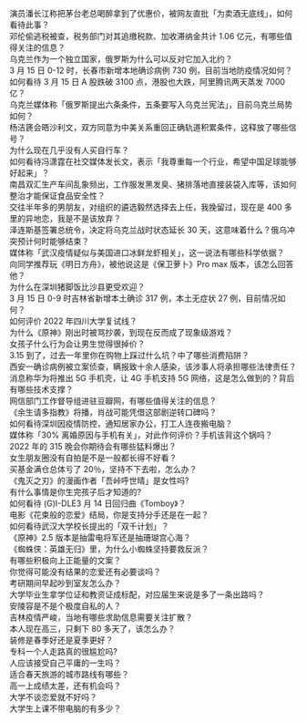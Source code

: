 演员潘长江称把茅台老总喝醉拿到了优惠价，被网友直批「为卖酒无底线」，如何看待此事？  
邓伦偷逃税被查，税务部门对其追缴税款、加收滞纳金共计 1.06 亿元，有哪些值得关注的信息？  
乌克兰作为一个独立国家，俄罗斯为什么可以反对它加入北约？  
3 月 15 日 0-12 时，长春市新增本地确诊病例 730 例，目前当地防疫情况如何？  
如何看待 3 月 15 日 A 股跌破 3100 点，港股也大跌，阿里腾讯两天蒸发 7000 亿？  
乌克兰媒体称「俄罗斯提出六条条件，五条要写入乌克兰宪法」，目前乌克兰局势如何？  
杨洁篪会晤沙利文，双方同意为中美关系重回正确轨道积累条件，这释放了哪些信号？  
为什么现在几乎没有人买自行车？  
如何看待冯潇霆在社交媒体发长文，表示「我尊重每一个行业，希望中国足球能够好起来」？  
南昌双汇生产车间乱象频出，工作服发黑发臭、猪排落地直接装袋入库等，该如何整治才能保证食品安全性？  
交往半年多的男朋友，对组织的遴选毅然选择去上任，我挽留过，现在是 400 多里的异地恋，我是不是该放弃？  
泽连斯基签署总统令，决定将乌克兰战时状态延长 30 天，这意味着什么？俄乌冲突预计何时能够结束？  
媒体称「武汉疫情疑似与美国进口冰鲜龙虾相关」，这一说法有哪些科学依据？  
向同学推荐玩《明日方舟》，被他说这是《保卫萝卜》Pro max 版本，该怎么回答他？  
为什么在深圳猪脚饭比沙县更受欢迎？  
3 月 15 日 0-9 时吉林省新增本土确诊 317 例，本土无症状 27 例，目前情况如何？  
如何评价 2022 年四川大学复试线？  
为什么《原神》刚出时被骂抄袭，到现在反而成了现象级游戏？  
女孩子什么行为会让男生觉得很掉价？  
3.15 到了，过去一年里你在购物上踩过什么坑？中了哪些消费陷阱？  
西安一确诊病例被立案侦查，瞒报致十余人感染，该涉事人将承担哪些法律责任？  
消息称华为将推出 5G 手机壳，让 4G 手机支持 5G 网络，这是怎么做到的？背后有哪些技术支撑？  
网信部门工作督导组进驻豆瓣网，有哪些值得关注的信息？  
《余生请多指教》将播，肖战可能凭借这部剧逆转口碑吗？  
如何看待深圳因疫情防控，通知居家办公，打工人连夜搬电脑？  
媒体称「30% 离婚原因与手机有关」，对此作何评价？手机该背这个锅吗？  
2022 年的 315 晚会你期待会有哪些猛料爆出？  
女生朋友圈没有自拍是不是一般都长得不好看？  
买基金满仓总体亏了 20％，坚持不下去啦，怎么办？  
《鬼灭之刃》的漫画作者「吾峠呼世晴」是女性吗?  
有什么事情是你生完孩子后才知道的?  
如何看待 (G)I-DLE3 月 14 日回归曲《Tomboy》？  
电影《花束般的恋爱》结局，你是支持分手还是在一起？  
如何看待武汉大学校长提出的「双千计划」？  
《原神》2.5 版本是抽雷电将军还是抽珊瑚宫心海？  
《蜘蛛侠：英雄无归》里，为什么小蜘蛛坚持要救反派？  
有哪些积极向上正能量的文案？  
你觉得可能没有结果的恋爱还有必要谈吗？  
考研期间早起吵到室友怎么办？  
大学毕业生拿学位证和教资证成标配，对应届生来说是多了一条出路吗？  
安陵容是不是个极度自私的人？  
吉林疫情严峻，当地有哪些求助信息需要关注扩散？  
本人现在高三，只剩下 80 多天了，该怎么办？  
装修是春季好还是夏季更好？  
专科一个人走路真的很尴尬吗?  
人应该接受自己平庸的一生吗？  
适合春天旅游的城市路线有哪些？  
高一上成绩太差，还有机会吗？  
大学不谈恋爱就不好吗？  
大学生上课不带电脑的有多少？  
